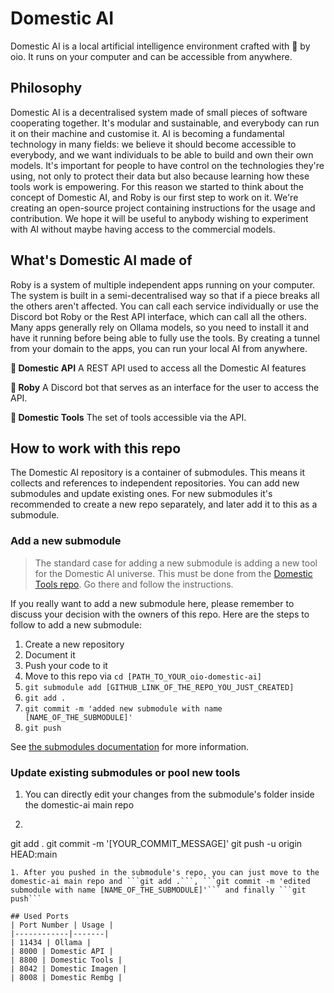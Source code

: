 # Domestic AI
Domestic AI is a local artificial intelligence environment crafted with 💛 by oio. It runs on your computer and can be accessible from anywhere.

## Philosophy
Domestic AI is a decentralised system made of small pieces of software cooperating together. It's modular and sustainable, and everybody can run it on their machine and customise it. AI is becoming a fundamental technology in many fields: we believe it should become accessible to everybody, and we want individuals to be able to build and own their own models. It's important for people to have control on the technologies they're using, not only to protect their data but also because learning how these tools work is empowering. For this reason we started to think about the concept of Domestic AI, and Roby is our first step to work on it. We're creating an open-source project containing instructions for the usage and contribution. We hope it will be useful to anybody wishing to experiment with AI without maybe having access to the commercial models. 

## What's Domestic AI made of 
Roby is a system of multiple independent apps running on your computer. The system is built in a semi-decentralised way so that if a piece breaks all the others aren't affected. You can call each service individually or use the Discord bot Roby or the Rest API interface, which can call all the others. Many apps generally rely on Ollama models, so you need to install it and have it running before being able to fully use the tools. By creating a tunnel from your domain to the apps, you can run your local AI from anywhere.

**🧠 Domestic API**
A REST API used to access all the Domestic AI features

**🤖 Roby**
A Discord bot that serves as an interface for the user to access the API. 

**🧰 Domestic Tools**
The set of tools accessible via the API. 

## How to work with this repo
The Domestic AI repository is a container of submodules. This means it collects and references to independent repositories. You can add new submodules and update existing ones. For new submodules it's recommended to create a new repo separately, and later add it to this as a submodule.
### Add a new submodule
> The standard case for adding a new submodule is adding a new tool for the Domestic AI universe. This must be done from the [Domestic Tools repo](https://github.com/oio/oio-domestic-tools). Go there and follow the instructions.

If you really want to add a new submodule here, please remember to discuss your decision with the owners of this repo. 
Here are the steps to follow to add a new submodule:
1. Create a new repository 
1. Document it
1. Push your code to it 
1. Move to this repo via ```cd [PATH_TO_YOUR_oio-domestic-ai]```
1. ```git submodule add [GITHUB_LINK_OF_THE_REPO_YOU_JUST_CREATED]```
1. ```git add .```
1. ```git commit -m 'added new submodule with name [NAME_OF_THE_SUBMODULE]'```
1. ```git push```

See [the submodules documentation](https://git-scm.com/book/en/v2/Git-Tools-Submodules) for more information.

### Update existing submodules or pool new tools
1. You can directly edit your changes from the submodule's folder inside the domestic-ai main repo
1. ```
git add .
git commit -m '[YOUR_COMMIT_MESSAGE]'
git push -u origin HEAD:main
```
1. After you pushed in the submodule's repo, you can just move to the domestic-ai main repo and ```git add .```, ```git commit -m 'edited submodule with name [NAME_OF_THE_SUBMODULE]'``` and finally ```git push```

## Used Ports
| Port Number | Usage |
|------------|-------|
| 11434 | Ollama |
| 8000 | Domestic API |
| 8800 | Domestic Tools |
| 8042 | Domestic Imagen |
| 8008 | Domestic Rembg |